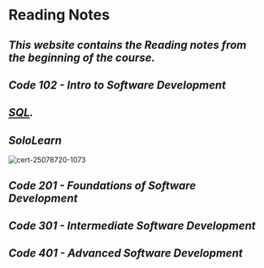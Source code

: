 # **Reading Notes**
## *This website contains the Reading notes from the beginning of the course.*
## *Code 102 - Intro to Software Development*
## *[SQL](https://github.com/hind-hb/reading-notes/blob/main/sql.md).*
## *SoloLearn*
![cert-25078720-1073](https://user-images.githubusercontent.com/75991604/155158154-d2d3280b-9878-4ce3-92ad-f1542cae659c.png)



## *Code 201 - Foundations of Software Development*

## *Code 301 - Intermediate Software Development*

## *Code 401 - Advanced Software Development*
